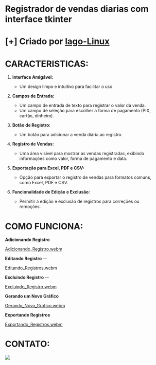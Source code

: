 # Registrador de vendas diarias com interface tkinter

# [+] Criado por <a href = "https://github.com/Iagosilva019" >Iago-Linux <a />


  
# CARACTERISTICAS:
1. **Interface Amigável:**
   - Um design limpo e intuitivo para facilitar o uso.
     
2. **Campos de Entrada:**
   - Um campo de entrada de texto para registrar o valor da venda.
   - Um campo de seleção para escolher a forma de pagamento (PIX, cartão, dinheiro).
     
3. **Botão de Registro:**
   - Um botão para adicionar a venda diária ao registro.

4. **Registro de Vendas:**
   - Uma área visível para mostrar as vendas registradas, exibindo informações como valor, forma de pagamento e data.

5. **Exportação para Excel, PDF e CSV:**
   - Opção para exportar o registro de vendas para formatos comuns, como Excel, PDF e CSV.

6. **Funcionalidade de Edição e Exclusão:**
   - Permitir a edição e exclusão de registros para correções ou remoções.

  
# COMO FUNCIONA:

**Adicionando Registro**

[Adicionando_Registro.webm](https://github.com/Iagosilva019/Registrador-de-Vendas/assets/92806149/e1773123-ed4a-43cf-9390-4a28190ea9f4)


**Editando Registro**  --

[Editando_Registros.webm](https://github.com/Iagosilva019/Registrador-de-Vendas/assets/92806149/e2bf8147-797e-4ccd-b5ff-101451a8f982)

**Excluindo Registro** --

[Excluindo_Registro.webm](https://github.com/Iagosilva019/Registrador-de-Vendas/assets/92806149/1a8e88a5-8667-4a37-9d1d-e8cca9e05e9d)

**Gerando um Novo Gráfico**

[Gerando_Novo_Grafico.webm](https://github.com/Iagosilva019/Registrador-de-Vendas/assets/92806149/e1cd1b29-fc2a-4480-a1f4-5aa713f62076)

**Exportando Registros**

[Exportando_Registros.webm](https://github.com/Iagosilva019/Registrador-de-Vendas/assets/92806149/1c9c17cf-a23e-4886-8832-b40fb828811e)


# CONTATO:
   <div align="center> 
  <a href = "mailto:iagosilvasantana21@gmail.com"><img src="https://img.shields.io/badge/-Gmail-%23333?style=for-the-badge&logo=gmail&logoColor=white" target="_blank"></a>

</div>

